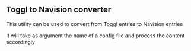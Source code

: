 ## Toggl to Navision converter

This utility can be used to convert from Toggl entries to Navision entries

It will take as argument the name of a config file and process the content accordingly
